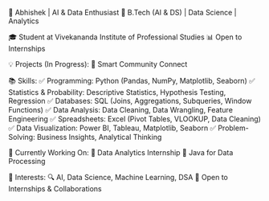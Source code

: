 🚀 Abhishek | AI & Data Enthusiast
📌 B.Tech (AI & DS) | Data Science | Analytics

🎓 Student at Vivekananda Institute of Professional Studies
📊 Open to Internships

💡 Projects (In Progress):
🔹 Smart Community Connect

📚 Skills:
✅ Programming: Python (Pandas, NumPy, Matplotlib, Seaborn)
✅ Statistics & Probability: Descriptive Statistics, Hypothesis Testing, Regression
✅ Databases: SQL (Joins, Aggregations, Subqueries, Window Functions)
✅ Data Analysis: Data Cleaning, Data Wrangling, Feature Engineering
✅ Spreadsheets: Excel (Pivot Tables, VLOOKUP, Data Cleaning)
✅ Data Visualization: Power BI, Tableau, Matplotlib, Seaborn
✅ Problem-Solving: Business Insights, Analytical Thinking

🎯 Currently Working On:
📌 Data Analytics Internship
📌 Java for Data Processing

📌 Interests:
🔍 AI, Data Science, Machine Learning, DSA
📩 Open to Internships & Collaborations

